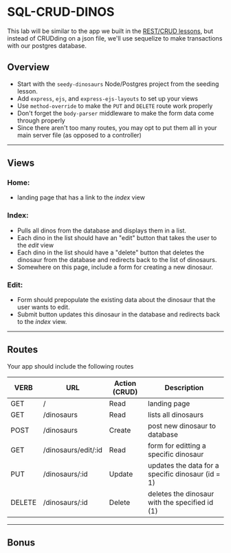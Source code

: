 # SQL-CRUD-DINOS

This lab will be similar to the app we built in the [REST/CRUD lessons](https://gawdiseattle.gitbooks.io/wdi/05-node-express/express-REST-crud/00readme.html), but instead of CRUDding on a json file, we'll use sequelize to make transactions with our postgres database.

## Overview
* Start with the `seedy-dinosaurs` Node/Postgres project from the seeding lesson.
* Add `express`, `ejs`, and `express-ejs-layouts` to set up your views
* Use `method-override` to make the `PUT` and `DELETE` route work properly
* Don't forget the `body-parser` middleware to make the form data come through properly
* Since there aren't too many routes, you may opt to put them all in your main server file (as opposed to a controller)

---

## Views

### Home: 
* landing page that has a link to the _index_ view

### Index: 
* Pulls all dinos from the database and displays them in a list. 
* Each dino in the list should have an "edit" button that takes the user to the _edit_ view
* Each dino in the list should have a "delete" button that deletes the dinosaur from the database and redirects back to the list of dinosaurs.
* Somewhere on this page, include a form for creating a new dinosaur.

### Edit:
* Form should prepopulate the existing data about the dinosaur that the user wants to edit.
* Submit button updates this dinosaur in the database and redirects back to the _index_ view.

---

## Routes

Your app should include the following routes

| VERB | URL | Action (CRUD) | Description |
|------|-----|---------------|-------------|
| GET | / | Read | landing page |
| GET | /dinosaurs | Read | lists all dinosaurs |
| POST | /dinosaurs | Create | post new dinosaur to database |
| GET | /dinosaurs/edit/:id | Read | form for editting a specific dinosaur |
| PUT | /dinosaurs/:id | Update | updates the data for a specific dinosaur (id = 1) |
| DELETE | /dinosaurs/:id | Delete | deletes the dinosaur with the specified id (1) |

---

## Bonus
